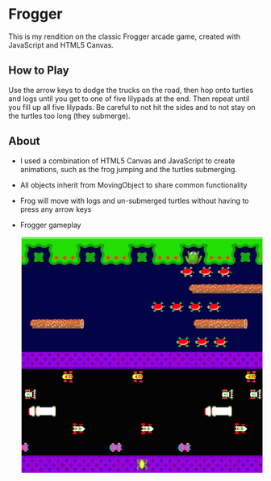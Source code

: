 # Frogger

This is my rendition on the classic Frogger arcade game, created with JavaScript
and HTML5 Canvas.

## How to Play

Use the arrow keys to dodge the trucks on the road, then hop onto turtles and
logs until you get to one of five lilypads at the end. Then repeat until you
fill up all five lilypads. Be careful to not hit the sides and to not stay on
the turtles too long (they submerge).

## About

* I used a combination of HTML5 Canvas and JavaScript to create animations, such
as the frog jumping and the turtles submerging.
* All objects inherit from MovingObject to share common functionality
* Frog will move with logs and un-submerged turtles without having to press any arrow keys
* Frogger gameplay

  ![gameplay](assets/frogger.png)
